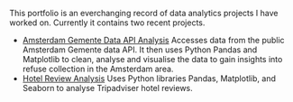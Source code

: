 This portfolio is an everchanging record of data analytics projects I have worked on. Currently it contains two recent projects.  
- [Amsterdam Gemente Data API Analysis](https://github.com/Eoghan-O-Neill/Project-Portfolio/blob/main/Amsterdam%20Refuse%20Analysis.ipynb) Accesses data from the public Amsterdam Gemente data API. It then uses Python Pandas and Matplotlib to clean, analyse and visualise the data to gain insights into refuse collection in the Amsterdam area. 
- [Hotel Review Analysis](https://github.com/Eoghan-O-Neill/Project-Portfolio/blob/main/Hotel%20Review%20Analysis.ipynb) Uses Python libraries Pandas, Matplotlib, and Seaborn to analyse Tripadviser hotel reviews. 
